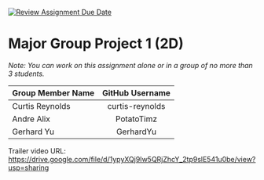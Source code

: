 [![Review Assignment Due Date](https://classroom.github.com/assets/deadline-readme-button-24ddc0f5d75046c5622901739e7c5dd533143b0c8e959d652212380cedb1ea36.svg)](https://classroom.github.com/a/RNscWq4E)
# Major Group Project 1 (2D)

*Note:  You can work on this assignment alone or in a group of no more than 3 students.*

| Group Member Name          | GitHub Username    |
| :------------------------- |:------------------:|
| Curtis Reynolds | curtis-reynolds |
| Andre Alix | PotatoTimz |
| Gerhard Yu | GerhardYu |

Trailer video URL: https://drive.google.com/file/d/1ypyXQj9Iw5QRjZhcY_2tp9slE541u0be/view?usp=sharing
